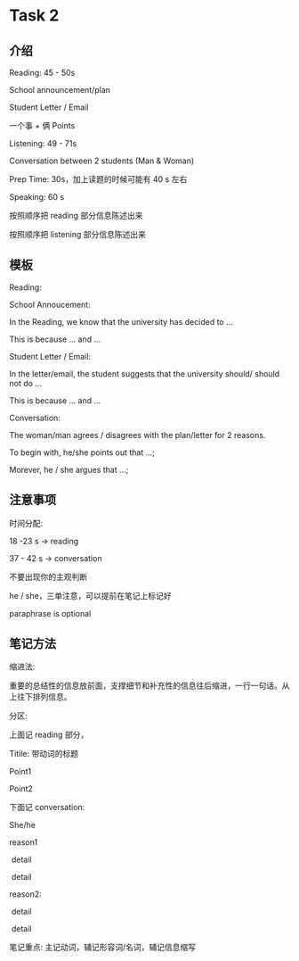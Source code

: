 # Task 2

## 介绍

Reading: 45 - 50s 

School announcement/plan

Student Letter / Email

一个事 + 俩 Points

Listening: 49 - 71s 

Conversation between 2 students (Man & Woman)

Prep Time: 30s，加上读题的时候可能有 40 s 左右

Speaking: 60 s

按照顺序把 reading 部分信息陈述出来

按照顺序把 listening 部分信息陈述出来

## 模板

Reading:

School Annoucement: 

In the Reading, we know that the university has decided to ...

This is because ... and ...

Student Letter / Email:

In the letter/email, the student suggests that the university should/ should not do ... 

This is because ... and ...

Conversation:

The woman/man agrees / disagrees with the plan/letter for 2 reasons.

To begin with, he/she points out that ...;

Morever, he / she argues that ...;

## 注意事项

时间分配:

18 -23 s $\to$ reading

37 - 42 s $\to$ conversation

不要出现你的主观判断

he / she，三单注意，可以提前在笔记上标记好

paraphrase is optional

## 笔记方法

缩进法:

重要的总结性的信息放前面，支撑细节和补充性的信息往后缩进，一行一句话。从上往下排列信息。

分区:

上面记 reading 部分，

Titile: 带动词的标题

Point1

Point2

下面记 conversation:

She/he

reason1

​		detail

​			detail

reason2:

​		detail

​			detail

笔记重点: 主记动词，辅记形容词/名词，辅记信息缩写

